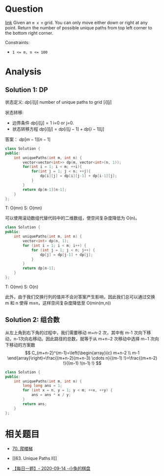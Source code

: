 # Question
[link](https://leetcode-cn.com/problems/unique-paths/)
Given an `m x n` grid. 
You can only move either down or right at any point.
Return the number of possible unique paths from top left corner to the bottom right corner.

Constraints:
-   `1 <= m, n <= 100`

# Analysis
## Solution 1: DP
状态定义:
$dp[i][j]$ number of unique paths to grid $[i][j]$

状态转移:
- 边界条件 $dp[i][j]=1$ i=0 or j=0. 
- 状态转移方程 $dp[i][j]=dp[i][j-1] + dp[i-1][j]$

答案：
$dp[m-1][n-1]$
```cpp
class Solution {
public:
    int uniquePaths(int m, int n) {
        vector<vector<int>> dp(m, vector<int>(n, 1));
        for(int i = 1; i < m; ++i){
            for(int j = 1; j < n; ++j){
                dp[i][j] = dp[i][j-1] + dp[i-1][j];
            }
        }
        return dp[m-1][n-1];
    }
};
```
T: O(mn)
S: O(mn)

可以使用滚动数组代替代码中的二维数组，使空间复杂度降低为 O(n)。

```cpp
class Solution {
public:
    int uniquePaths(int m, int n) {
        vector<int> dp(n, 1);
        for (int i = 1; i < m; i++) {
            for (int j = 1; j < n; j++) {
                dp[j] = dp[j-1] + dp[j];
            }
        }
        return dp[n-1];
    }
};
```
T: O(mn)
S: O(n)

此外，由于我们交换行列的值并不会对答案产生影响，因此我们总可以通过交换 m 和 n 使得 m≤n，这样空间复杂度降低至 O(min(m,n))
## Solution 2: 组合数
从左上角到右下角的过程中，我们需要移动 m+n-2 次，其中有 m-1 次向下移动，n-1次向右移动。因此路径的总数，就等于从 m+n−2 次移动中选择 m−1 次向下移动的方案数
$$
C_{m+n-2}^{m-1}=\left(\begin{array}{c}
m+n-2 \\
m-1
\end{array}\right)=\frac{(m+n-2)(m+n-3) \cdots n}{(m-1) !}=\frac{(m+n-2) !}{(m-1) !(n-1) !}
$$

```cpp
class Solution {
public:
    int uniquePaths(int m, int n) {
        long long ans = 1;
        for (int x = n, y = 1; y < m; ++x, ++y) {
            ans = ans * x / y;
        }
        return ans;
    }
};
```

# 相关题目

-   [70\. 爬楼梯](https://leetcode-cn.com/problems/climbing-stairs/)
    
-   [[63. Unique Paths II]]
    
-   [【每日一题】- 2020-09-14 -小兔的棋盘](https://github.com/azl397985856/leetcode/issues/429)